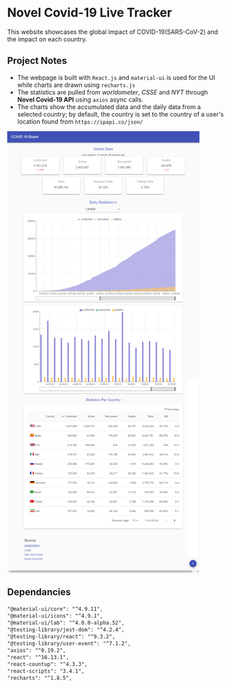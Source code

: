 # Novel Covid-19 Live Tracker

This website showcases the global impact of COVID-19(SARS-CoV-2) and the impact on each country.

## Project Notes

- The webpage is built with `React.js` and `material-ui` is used for the UI while charts are drawn using `recharts.js`
- The statistics are pulled from _worldometer_, _CSSE_ and _NYT_ through **Novel Covid-19 API** using `axios` async calls.
- The charts show the accumulated data and the daily data from a selected country; by default, the country is set to the country of a user's location found from `https://ipapi.co/json/`

![](./assets/c19.png)

## Dependancies

```
"@material-ui/core": "^4.9.11",
"@material-ui/icons": "^4.9.1",
"@material-ui/lab": "^4.0.0-alpha.52",
"@testing-library/jest-dom": "^4.2.4",
"@testing-library/react": "^9.3.2",
"@testing-library/user-event": "^7.1.2",
"axios": "^0.19.2",
"react": "^16.13.1",
"react-countup": "^4.3.3",
"react-scripts": "3.4.1",
"recharts": "^1.8.5",
```
